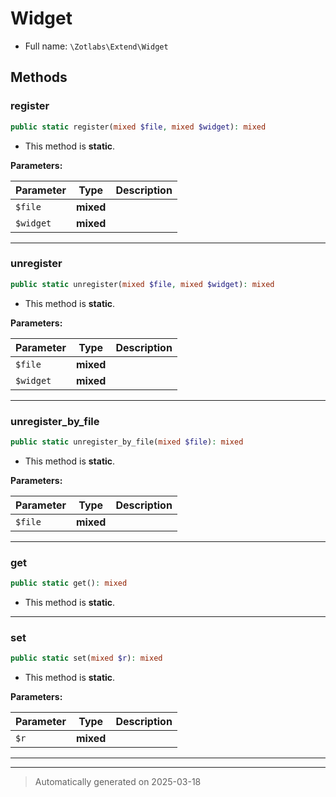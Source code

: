 
# Widget





* Full name: `\Zotlabs\Extend\Widget`




## Methods


### register



```php
public static register(mixed $file, mixed $widget): mixed
```



* This method is **static**.




**Parameters:**

| Parameter | Type | Description |
|-----------|------|-------------|
| `$file` | **mixed** |  |
| `$widget` | **mixed** |  |





***

### unregister



```php
public static unregister(mixed $file, mixed $widget): mixed
```



* This method is **static**.




**Parameters:**

| Parameter | Type | Description |
|-----------|------|-------------|
| `$file` | **mixed** |  |
| `$widget` | **mixed** |  |





***

### unregister_by_file



```php
public static unregister_by_file(mixed $file): mixed
```



* This method is **static**.




**Parameters:**

| Parameter | Type | Description |
|-----------|------|-------------|
| `$file` | **mixed** |  |





***

### get



```php
public static get(): mixed
```



* This method is **static**.








***

### set



```php
public static set(mixed $r): mixed
```



* This method is **static**.




**Parameters:**

| Parameter | Type | Description |
|-----------|------|-------------|
| `$r` | **mixed** |  |





***


***
> Automatically generated on 2025-03-18
